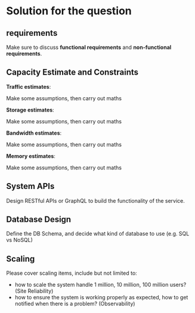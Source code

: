 # Solution for the question

## requirements

Make sure to discuss **functional requirements** and **non-functional requirements**.

## Capacity Estimate and Constraints

**Traffic estimates**:

Make some assumptions, then carry out maths

**Storage estimates**:

Make some assumptions, then carry out maths

**Bandwidth estimates**:

Make some assumptions, then carry out maths

**Memory estimates**:

Make some assumptions, then carry out maths

## System APIs

Design RESTful APIs or GraphQL to build the functionality of the service.


## Database Design

Define the DB Schema, and decide what kind of database to use (e.g. SQL vs NoSQL)


## Scaling

Please cover scaling items, include but not limited to:

- how to scale the system handle 1 million, 10 million, 100 million users? (Site Reliability)
- how to ensure the system is working properly as expected, how to get notified when there is a problem? (Observability)
